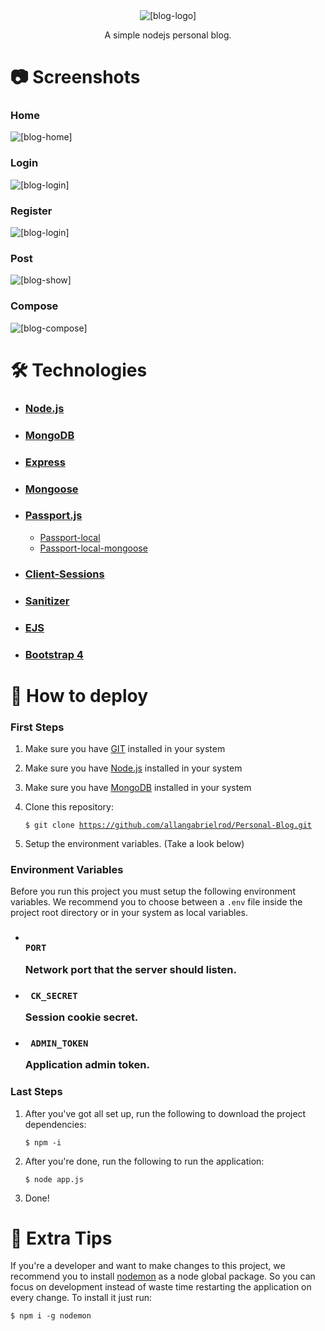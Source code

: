 <div align="center">
    <img src="./github/logo.png" alt="[blog-logo]" />
    <p>A simple nodejs personal blog.</p>
</div>

# 📷 Screenshots

<h3> Home </h3>
<img src="./github/screenshots/home.png" alt="[blog-home] " />

<h3> Login </h3>
<img src="./github/screenshots/login.png" alt="[blog-login] " />

<h3> Register </h3>
<img src="./github/screenshots/register.png" alt="[blog-login] " />

<h3> Post </h3>
<img src="./github/screenshots/show.png" alt="[blog-show] " />

<h3> Compose </h3>
<img src="./github/screenshots/new.png" alt="[blog-compose] " />

<br />

# 🛠️ Technologies
 
 - ### [Node.js]("https://nodejs.org/en/")
 - ### [MongoDB]("https://www.mongodb.com/")
 - ### [Express]("http://expressjs.com/pt-br/")
 - ### [Mongoose]("https://mongoosejs.com/")
 - ### [Passport.js]("http://www.passportjs.org/")
    - [Passport-local]("http://www.passportjs.org/packages/passport-local/")
    - [Passport-local-mongoose]("https://www.npmjs.com/package/passport-local-mongoose")
 - ### [Client-Sessions]("https://www.npmjs.com/package/client-sessions")
 - ### [Sanitizer]("https://www.npmjs.com/package/client-sessions")
 - ### [EJS]("https://ejs.co/")
 - ### [Bootstrap 4]("https://getbootstrap.com/")

# 🚀 How to deploy

<h3>First Steps</h3>

1. Make sure you have [GIT]("https://git-scm.com/") installed in your system
2. Make sure you have [Node.js]("https://nodejs.org/en/") installed in your system
3. Make sure you have [MongoDB]("https://www.mongodb.com/") installed in your system
4. Clone this repository:

    <code>$ git clone https://github.com/allangabrielrod/Personal-Blog.git</code>
5. Setup the environment variables. (Take a look below)

<h3>Environment Variables</h3>

Before you run this project you must setup the following environment variables. We recommend you to choose between a <code>.env</code> file inside the project root directory or in your system as local variables.

- ### <code> PORT </code> <p>Network port that the server should listen.</p>


- ### <code> CK_SECRET </code> <p>Session cookie secret.</p>

- ### <code> ADMIN_TOKEN </code> <p>Application admin token.</p>

<h3>Last Steps</h3>

1. After you've got all set up, run the following to download the project dependencies:

    <code>$ npm -i </code>
   
2. After you're done, run the following to run the application:

    <code>$ node app.js </code>

3. Done!

# 💁 Extra Tips

If you're a developer and want to make changes to this project, we recommend you to install [nodemon]("https://nodemon.io/") as a node global package. So you can focus on development instead of waste time restarting the application on every change. To install it just run:

<code>$ npm i -g nodemon</code>
